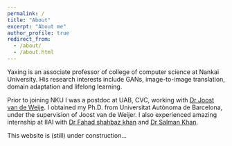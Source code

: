 ```yaml
---
permalink: /
title: "About"
excerpt: "About me"
author_profile: true
redirect_from: 
  - /about/
  - /about.html
---
```


Yaxing is an associate professor of college of computer science at Nankai University. His research interests include GANs, image-to-image translation, domain adaptation and lifelong learning.

Prior to joining NKU I was a postdoc at UAB, CVC, working with [Dr Joost van de Weije](http://www.cvc.uab.es/LAMP/joost/). I obtained my Ph.D. from Universitat Autònoma de Barcelona, under the supervision of Joost van de Weijer. I also experienced amazing internship at IIAI with [Dr Fahad shahbaz khan](https://sites.google.com/view/fahadkhans/home) and [Dr Salman Khan](https://salman-h-khan.github.io/).

This website is (still) under construction...   
